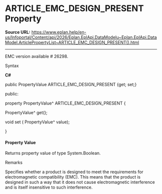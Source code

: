 # ARTICLE_EMC_DESIGN_PRESENT Property

**Source URL:** https://www.eplan.help/en-us/Infoportal/Content/api/2026/Eplan.EplApi.DataModelu~Eplan.EplApi.DataModel.ArticlePropertyList~ARTICLE_EMC_DESIGN_PRESENT().html

---

EMC version available # 26298.

Syntax

**C#**



public PropertyValue ARTICLE_EMC_DESIGN_PRESENT {get; set;}

public:

property PropertyValue^ ARTICLE_EMC_DESIGN_PRESENT {

   PropertyValue^ get();

   void set (    PropertyValue^ value);

}


#### Property Value

Returns property value of type System.Boolean.

Remarks

Specifies whether a product is designed to meet the requirements for electromagnetic compatibility (EMC). This means that the product is designed in such a way that it does not cause electromagnetic interference and is itself insensitive to such interference.
